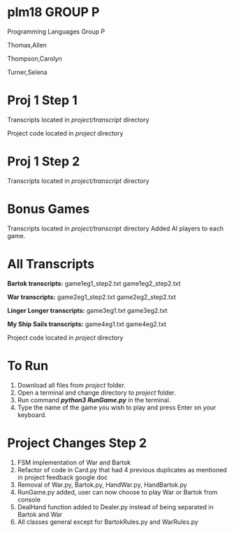 # plm18 GROUP P
Programming Languages Group P

Thomas,Allen

Thompson,Carolyn

Turner,Selena

# Proj 1 Step 1
Transcripts located in *project/transcript* directory

Project code located in *project* directory

# Proj 1 Step 2
Transcripts located in *project/transcript* directory

# Bonus Games
Transcripts located in *project/transcript* directory
Added AI players to each game.

# All Transcripts
**Bartok transcripts:**
game1eg1_step2.txt
game1eg2_step2.txt

**War transcripts:**
game2eg1_step2.txt
game2eg2_step2.txt

**Linger Longer transcripts:**
game3eg1.txt
game3eg2.txt

**My Ship Sails transcripts:**
game4eg1.txt
game4eg2.txt

Project code located in *project* directory

# To Run
1. Download all files from *project* folder.
2. Open a terminal and change directory to *project* folder.
3. Run command ***python3 RunGame.py*** in the terminal.
4. Type the name of the game you wish to play and press Enter on your keyboard.

# Project Changes Step 2
1. FSM implementation of War and Bartok
2. Refactor of code in Card.py that had 4 previous duplicates as mentioned in project feedback google doc
3. Removal of War.py, Bartok.py, HandWar.py, HandBartok.py
4. RunGame.py added, user can now choose to play War or Bartok from console
5. DealHand function added to Dealer.py instead of being separated in Bartok and War
6. All classes general except for BartokRules.py and WarRules.py
